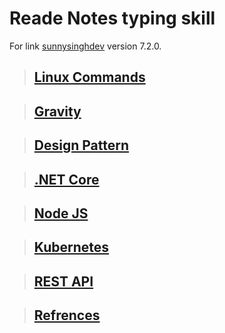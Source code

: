 # Reade Notes typing skill

For link [sunnysinghdev](http://sunysinghdev.github.io) version 7.2.0.

> ## [Linux Commands](/linuxcommand)

> ## [Gravity](/gravity)

> ## [Design Pattern](/designpattern)

> ## [.NET Core](/dotnetcore)

> ## [Node JS](/nodejs)

> ## [Kubernetes](/kubernetes)

> ## [REST API](/restapi)

> ## [Refrences](/books)
